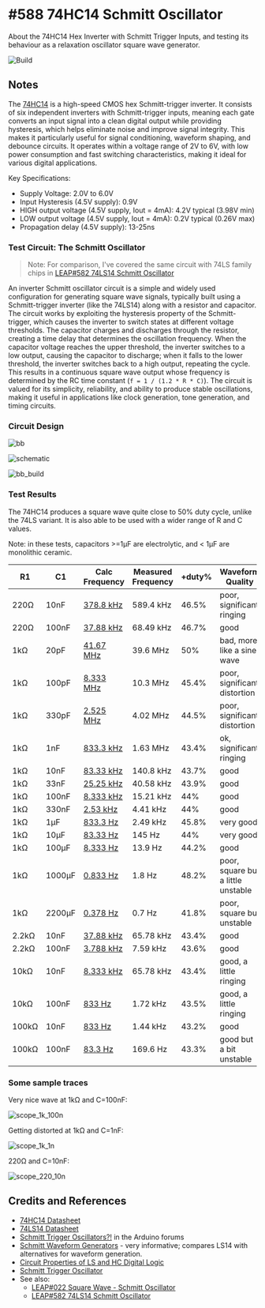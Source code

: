 # #588 74HC14 Schmitt Oscillator

About the 74HC14 Hex Inverter with Schmitt Trigger Inputs, and testing its behaviour as a relaxation oscillator square wave generator.

![Build](./assets/SchmittOscillator_build.jpg?raw=true)

## Notes

The [74HC14](https://www.futurlec.com/74HC/74HC14.shtml) is a high-speed CMOS hex Schmitt-trigger inverter. It consists of six independent inverters with Schmitt-trigger inputs, meaning each gate converts an input signal into a clean digital output while providing hysteresis, which helps eliminate noise and improve signal integrity. This makes it particularly useful for signal conditioning, waveform shaping, and debounce circuits. It operates within a voltage range of 2V to 6V, with low power consumption and fast switching characteristics, making it ideal for various digital applications.

Key Specifications:

* Supply Voltage: 2.0V to 6.0V
* Input Hysteresis (4.5V supply): 0.9V
* HIGH output voltage (4.5V supply, Iout = 4mA): 4.2V typical (3.98V min)
* LOW output voltage (4.5V supply, Iout = 4mA): 0.2V typical (0.26V max)
* Propagation delay (4.5V supply): 13-25ns

### Test Circuit: The Schmitt Oscillator

> Note: For comparison, I've covered the same circuit with 74LS family chips in [LEAP#582 74LS14 Schmitt Oscillator](../../74LS14/SchmittOscillator/)

An inverter Schmitt oscillator circuit is a simple and widely used configuration for generating square wave signals, typically built using a Schmitt-trigger inverter (like the 74LS14) along with a resistor and capacitor. The circuit works by exploiting the hysteresis property of the Schmitt-trigger, which causes the inverter to switch states at different voltage thresholds. The capacitor charges and discharges through the resistor, creating a time delay that determines the oscillation frequency. When the capacitor voltage reaches the upper threshold, the inverter switches to a low output, causing the capacitor to discharge; when it falls to the lower threshold, the inverter switches back to a high output, repeating the cycle. This results in a continuous square wave output whose frequency is determined by the RC time constant (`f = 1 / (1.2 * R * C)`). The circuit is valued for its simplicity, reliability, and ability to produce stable oscillations, making it useful in applications like clock generation, tone generation, and timing circuits.

### Circuit Design

![bb](./assets/SchmittOscillator_bb.jpg?raw=true)

![schematic](./assets/SchmittOscillator_schematic.jpg?raw=true)

![bb_build](./assets/SchmittOscillator_bb_build.jpg?raw=true)

### Test Results

The 74HC14 produces a square wave quite close to 50% duty cycle, unlike the 74LS variant.
It is also able to be used with a wider range of R and C values.

Note: in these tests, capacitors >=1µF are electrolytic, and < 1µF are monolithic ceramic.

| R1    | C1     | Calc Frequency                                                                      | Measured Frequency | +duty% | Waveform Quality |
|-------|--------|-------------------------------------------------------------------------------------|--------------------|--------|------------------|
| 220Ω  | 10nF   | [378.8 kHz](https://www.wolframalpha.com/input?i=1%2F%281.2*220%CE%A9*10nF%29)      | 589.4 kHz          | 46.5%  | poor, significant ringing |
| 220Ω  | 100nF  | [37.88 kHz](https://www.wolframalpha.com/input?i=1%2F%281.2*220%CE%A9*100nF%29)     | 68.49 kHz          | 46.7%  | good  |
| 1kΩ   | 20pF   | [41.67 MHz](https://www.wolframalpha.com/input?i=1%2F%281.2*1k%CE%A9*20pF%29)       |  39.6 MHz          | 50%    | bad, more like a sine wave  |
| 1kΩ   | 100pF  | [8.333 MHz](https://www.wolframalpha.com/input?i=1%2F%281.2*1k%CE%A9*100pF%29)      |  10.3 MHz          | 45.4%  | poor, significant distortion |
| 1kΩ   | 330pF  | [2.525 MHz](https://www.wolframalpha.com/input?i=1%2F%281.2*1k%CE%A9*330pF%29)      |  4.02 MHz          | 44.5%  | poor, significant distortion |
| 1kΩ   | 1nF    | [833.3 kHz](https://www.wolframalpha.com/input?i=1%2F%281.2*1k%CE%A9*1nF%29)        |  1.63 MHz          | 43.4%  | ok, significant ringing |
| 1kΩ   | 10nF   | [83.33 kHz](https://www.wolframalpha.com/input?i=1%2F%281.2*1k%CE%A9*10nF%29)       | 140.8 kHz          | 43.7%  | good |
| 1kΩ   | 33nF   | [25.25 kHz](https://www.wolframalpha.com/input?i=1%2F%281.2*1k%CE%A9*33nF%29)       | 40.58 kHz          | 43.9%  | good  |
| 1kΩ   | 100nF  | [8.333 kHz](https://www.wolframalpha.com/input?i=1%2F%281.2*1k%CE%A9*100nF%29)      | 15.21 kHz          | 44%    | good |
| 1kΩ   | 330nF  | [2.53 kHz](https://www.wolframalpha.com/input?i=1%2F%281.2*1k%CE%A9*330nF%29)       |  4.41 kHz          | 44%    | good |
| 1kΩ   | 1µF    | [833.3 Hz](https://www.wolframalpha.com/input?i=1%2F%281.2*1k%CE%A9*1%C2%B5F%29)    |  2.49 kHz          | 45.8%  | very good  |
| 1kΩ   | 10µF   | [83.33 Hz](https://www.wolframalpha.com/input?i=1%2F%281.2*1k%CE%A9*10%C2%B5F%29)   |    145 Hz          | 44%    | very good |
| 1kΩ   | 100µF  | [8.333 Hz](https://www.wolframalpha.com/input?i=1%2F%281.2*1k%CE%A9*100%C2%B5F%29)  |   13.9 Hz          | 44.2%  | good |
| 1kΩ   | 1000µF | [0.833 Hz](https://www.wolframalpha.com/input?i=1%2F%281.2*1k%CE%A9*1000%C2%B5F%29) |    1.8 Hz          | 48.2%  | poor, square but a little unstable |
| 1kΩ   | 2200µF | [0.378 Hz](https://www.wolframalpha.com/input?i=1%2F%281.2*1k%CE%A9*2200%C2%B5F%29) |    0.7 Hz          | 41.8%  | poor, square but unstable |
| 2.2kΩ | 10nF   | [37.88 kHz](https://www.wolframalpha.com/input?i=1%2F%281.2*2.2k%CE%A9*10nF%29)     | 65.78 kHz          | 43.4%  | good |
| 2.2kΩ | 100nF  | [3.788 kHz](https://www.wolframalpha.com/input?i=1%2F%281.2*2.2k%CE%A9*100nF%29)    |  7.59 kHz          | 43.6%  | good |
| 10kΩ  | 10nF   | [8.333 kHz](https://www.wolframalpha.com/input?i=1%2F%281.2*10k%CE%A9*10nF%29)      | 65.78 kHz          | 43.4%  | good, a little ringing |
| 10kΩ  | 100nF  | [833 Hz](https://www.wolframalpha.com/input?i=1%2F%281.2*10k%CE%A9*100nF%29)        |  1.72 kHz          | 43.5%  | good, a little ringing |
| 100kΩ | 10nF   | [833 Hz](https://www.wolframalpha.com/input?i=1%2F%281.2*100k%CE%A9*10nF%29)        |  1.44 kHz          | 43.2%  | good |
| 100kΩ | 100nF  | [83.3 Hz](https://www.wolframalpha.com/input?i=1%2F%281.2*100k%CE%A9*100nF%29)      |  169.6 Hz          | 43.3%  | good but a bit unstable |

### Some sample traces

Very nice wave at 1kΩ and C=100nF:

![scope_1k_100n](./assets/scope_1k_100n.gif)

Getting distorted at 1kΩ and C=1nF:

![scope_1k_1n](./assets/scope_1k_1n.gif)

220Ω and C=10nF:

![scope_220_10n](./assets/scope_220_10n.gif)

## Credits and References

* [74HC14 Datasheet](https://www.futurlec.com/74HC/74HC14.shtml)
* [74LS14 Datasheet](https://www.futurlec.com/74LS/74LS14.shtml)
* [Schmitt Trigger Oscillators?!](https://forum.arduino.cc/t/schmitt-trigger-oscillators/144197) in the Arduino forums
* [Schmitt Waveform Generators](https://www.electronics-tutorials.ws/waveforms/generators.html) - very informative; compares LS14 with alternatives for waveform generation.
* [Circuit Properties of LS and HC Digital Logic](https://mysite.du.edu/~etuttle/electron/elect13.htm)
* [Schmitt Trigger Oscillator](https://electronics-course.com/schmitt-trigger-oscillator)
* See also:
    * [LEAP#022 Square Wave - Schmitt Oscillator](../../Oscillators/SchmittOscillator/)
    * [LEAP#582 74LS14 Schmitt Oscillator](../../74LS14/SchmittOscillator/)
